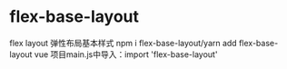 # flex-base-layout
flex layout
弹性布局基本样式
npm i flex-base-layout/yarn add flex-base-layout
vue 项目main.js中导入：import 'flex-base-layout'
